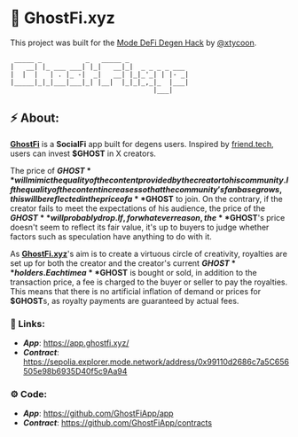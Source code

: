 # 👻 GhostFi.xyz

This project was built for the [Mode DeFi Degen Hack](https://www.mode.network/hackathon) by [@xtycoon](https://github.com/xtycoonfi).

```
 _____ _           _   _____ _               
|   __| |_ ___ ___| |_|   __|_|  _ _ _ _ ___ 
|  |  |   | . |_ -|  _|   __| |_|_'_| | |- _|
|_____|_|_|___|___|_| |__|  |_|_|_,_|_  |___|
                                    |___|     
```
## ⚡️ About:

**[GhostFi](https://app.ghostfi.xyz/)** is a **SocialFi** app built for degens users. Inspired by [friend.tech](https://www.friend.tech/), users can invest **$GHOST** in X creators. 

The price of **$GHOST** will mimic the quality of the content provided by the creator to his community. If the quality of the content increases so that the community's fan base grows, this will be reflected in the price of a **$GHOST** to join. On the contrary, if the creator fails to meet the expectations of his audience, the price of the **$GHOST** will probably drop. If, for whatever reason, the **$GHOST**'s price doesn't seem to reflect its fair value, it's up to buyers to judge whether factors such as speculation have anything to do with it.

As **[GhostFi.xyz](https://app.ghostfi.xyz/)**'s aim is to create a virtuous circle of creativity, royalties are set up for both the creator and the creator's current **$GHOST** holders. Each time a **$GHOST** is bought or sold, in addition to the transaction price, a fee is charged to the buyer or seller to pay the royalties. This means that there is no artificial inflation of demand or prices for **$GHOST**s, as royalty payments are guaranteed by actual fees.

### 🔗 Links:

- ***App***: https://app.ghostfi.xyz/
- ***Contract***: https://sepolia.explorer.mode.network/address/0x99110d2686c7a5C656505e98b6935D40f5c9Aa94

### ⚙️ Code:

- ***App***: https://github.com/GhostFiApp/app
- ***Contract***: https://github.com/GhostFiApp/contracts
